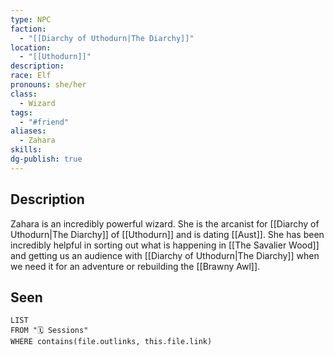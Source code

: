 ```yaml
---
type: NPC
faction:
  - "[[Diarchy of Uthodurn|The Diarchy]]"
location:
  - "[[Uthodurn]]"
description: 
race: Elf
pronouns: she/her
class:
  - Wizard
tags:
  - "#friend"
aliases:
  - Zahara
skills: 
dg-publish: true
---
```

## Description
Zahara is an incredibly powerful wizard. She is the arcanist for [[Diarchy of Uthodurn|The Diarchy]] of [[Uthodurn]] and is dating [[Aust]]. She has been incredibly helpful in sorting out what is happening in [[The Savalier Wood]] and getting us an audience with [[Diarchy of Uthodurn|The Diarchy]] when we need it for an adventure or rebuilding the [[Brawny Awl]].

## Seen
```dataview
LIST
FROM "🗓️ Sessions"
WHERE contains(file.outlinks, this.file.link)
```
